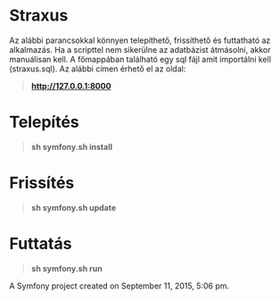 Straxus
=======
Az alábbi parancsokkal könnyen telepíthető, frissíthető és futtatható az alkalmazás.
Ha a scripttel nem sikerülne az adatbázist átmásolni, akkor manuálisan kell. 
A főmappában található egy sql fájl amit importálni kell (straxus.sql).
Az alábbi címen érhető el az oldal:
> **http://127.0.0.1:8000**

# Telepítés
> **sh symfony.sh install**

# Frissítés
> **sh symfony.sh update**

# Futtatás
> **sh symfony.sh run**

A Symfony project created on September 11, 2015, 5:06 pm.
